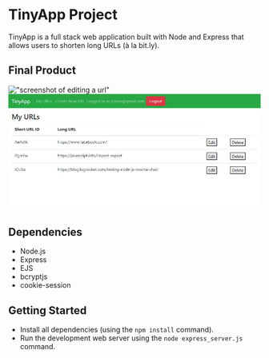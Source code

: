 # TinyApp Project

TinyApp is a full stack web application built with Node and Express that allows users to shorten long URLs (à la bit.ly).

## Final Product

!["screenshot of editing a url"]("https://github.com/jeevesj/tinyapp/blob/master/url-edit.JPG?raw=true")
!["screeshot of the url index"](https://github.com/jeevesj/tinyapp/blob/master/url-index.JPG?raw=true")

## Dependencies

- Node.js
- Express
- EJS
- bcryptjs
- cookie-session

## Getting Started

- Install all dependencies (using the `npm install` command).
- Run the development web server using the `node express_server.js` command.